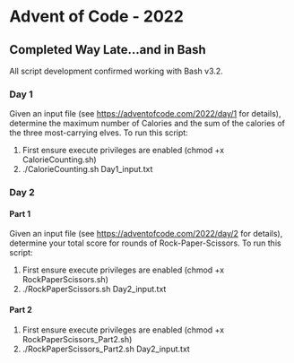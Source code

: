 # Advent of Code - 2022
## Completed Way Late...and in Bash
All script development confirmed working with Bash v3.2.

### Day 1
Given an input file (see https://adventofcode.com/2022/day/1 for details), determine the maximum number of Calories and the sum of the calories of the three most-carrying elves.
To run this script:
1. First ensure execute privileges are enabled (chmod +x CalorieCounting.sh)
2. ./CalorieCounting.sh Day1_input.txt

### Day 2
#### Part 1
Given an input file (see https://adventofcode.com/2022/day/2 for details), determine your total score for rounds of Rock-Paper-Scissors.
To run this script:
1. First ensure execute privileges are enabled (chmod +x RockPaperScissors.sh)
2. ./RockPaperScissors.sh Day2_input.txt

#### Part 2
1. First ensure execute privileges are enabled (chmod +x RockPaperScissors_Part2.sh)
2. ./RockPaperScissors_Part2.sh Day2_input.txt


